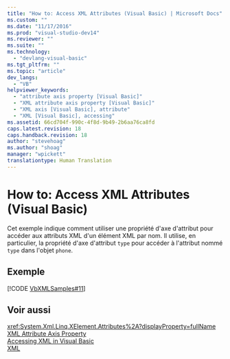 ```yaml
---
title: "How to: Access XML Attributes (Visual Basic) | Microsoft Docs"
ms.custom: ""
ms.date: "11/17/2016"
ms.prod: "visual-studio-dev14"
ms.reviewer: ""
ms.suite: ""
ms.technology: 
  - "devlang-visual-basic"
ms.tgt_pltfrm: ""
ms.topic: "article"
dev_langs: 
  - "VB"
helpviewer_keywords: 
  - "attribute axis property [Visual Basic]"
  - "XML attribute axis property [Visual Basic]"
  - "XML axis [Visual Basic], attribute"
  - "XML [Visual Basic], accessing"
ms.assetid: 66cd704f-990c-4f8d-9b49-2b6aa76ca8fd
caps.latest.revision: 18
caps.handback.revision: 18
author: "stevehoag"
ms.author: "shoag"
manager: "wpickett"
translationtype: Human Translation
---
```

# How to: Access XML Attributes (Visual Basic)
Cet exemple indique comment utiliser une propriété d'axe d'attribut pour accéder aux attributs XML d'un élément XML par nom.  Il utilise, en particulier, la propriété d'axe d'attribut `type` pour accéder à l'attribut nommé `type` dans l'objet `phone`.  
  
## Exemple  
 [!CODE [VbXMLSamples#11](../CodeSnippet/VS_Snippets_VBCSharp/VbXMLSamples#11)]  
  
## Voir aussi  
 <xref:System.Xml.Linq.XElement.Attributes%2A?displayProperty=fullName>   
 [XML Attribute Axis Property](../../../../visual-basic/language-reference/xml-axis/xml-attribute-axis-property.md)   
 [Accessing XML in Visual Basic](../../../../visual-basic/programming-guide/language-features/xml/accessing-xml.md)   
 [XML](../../../../visual-basic/programming-guide/language-features/xml/index.md)